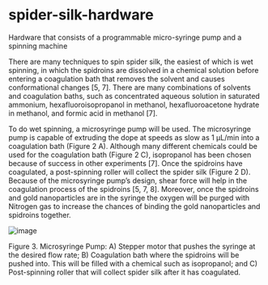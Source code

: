 # spider-silk-hardware
Hardware that consists of a programmable micro-syringe pump and a spinning machine

There are many techniques to spin spider silk, the easiest of which is wet spinning, in which the spidroins are dissolved in a chemical solution before entering a coagulation bath that removes the solvent and causes conformational changes [5, 7]. There are many combinations of solvents and coagulation baths, such as concentrated aqueous solution in saturated ammonium, hexafluoroisopropanol in methanol, hexafluoroacetone hydrate in methanol, and formic acid in methanol [7].

To do wet spinning, a microsyringe pump will be used. The microsyringe pump is capable of extruding the dope at speeds as slow as 1 μL/min into a coagulation bath (Figure 2 A).
Although many different chemicals could be used for the coagulation bath (Figure 2 C), isopropanol has been chosen because of success in other experiments [7]. Once the spidroins have coagulated, a post-spinning roller will collect the spider silk (Figure 2 D). Because of the microsyringe pump’s design, shear force will help in the coagulation process of the spidroins [5, 7, 8]. Moreover, once the spidroins and gold nanoparticles are in the syringe the oxygen will be purged with Nitrogen gas to increase the chances of binding the gold nanoparticles and spidroins together.

![image](https://user-images.githubusercontent.com/44911766/182787336-5fcd9d89-f258-4c13-a0f1-918e6ec71b30.png)

Figure 3. Microsyringe Pump: A) Stepper motor that pushes the syringe at the desired flow rate; B) Coagulation bath where the spidroins will be pushed into. This will be filled with a chemical such as isopropanol; and C) Post-spinning roller that will collect spider silk after it has coagulated.
